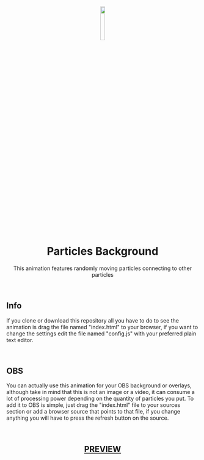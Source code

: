 <h3 align="center"><img src='https://raw.githubusercontent.com/JayexDesigns/particles-background/main/assets/preview.gif' width='15%'></h3>
<h1 align="center">Particles Background</h1>
<p align="center">This animation features randomly moving particles connecting to other particles</p>
<br/>
<h2>Info</h2>
<p>If you clone or download this repository all you have to do to see the animation is drag the file named "index.html" to your browser, if you want to change the settings edit the file named "config.js" with your preferred plain text editor.</p>
<br/>
<h2>OBS</h2>
<p>You can actually use this animation for your OBS background or overlays, although take in mind that this is not an image or a video, it can consume a lot of processing power depending on the quantity of particles you put. To add it to OBS is simple, just drag the "index.html" file to your sources section or add a browser source that points to that file, if you change anything you will have to press the refresh button on the source.</p>
<br/>
<h2 align="center"><a href="https://jayexdesigns.github.io/particles-background/">PREVIEW</a></h2>
